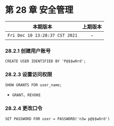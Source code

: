 # 第 28 章 安全管理


|本期版本| 上期版本
|:---:|:---:
`Fri Dec 10 13:28:37 CST 2021` | -

### 28.2.1 创建用户账号

```
CREATE USER IDENTIFIED BY 'P@$$w0rd';
```

### 28.2.3 设置访问权限


```
SHOW GRANTS FOR user_name;
```

* `GRANT`、`REVOKE`

### 28.2.4 更改口令


```
SET PASSWORD FOR user = PASSWORD('n3w p@$$wOrd')
```